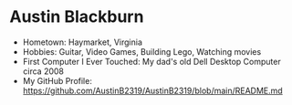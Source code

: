 # Austin Blackburn

- Hometown: Haymarket, Virginia
- Hobbies: Guitar, Video Games, Building Lego, Watching movies
- First Computer I Ever Touched: My dad's old Dell Desktop Computer circa 2008
- My GitHub Profile: https://github.com/AustinB2319/AustinB2319/blob/main/README.md
